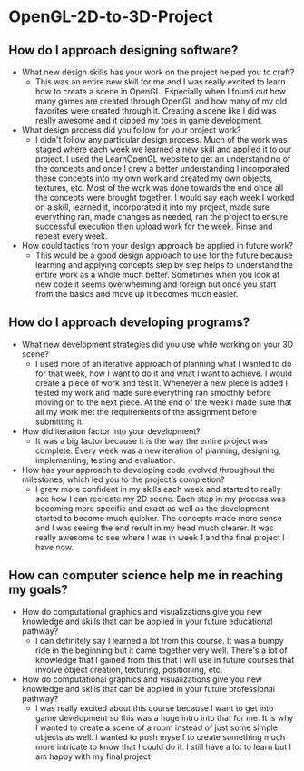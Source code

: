 # OpenGL-2D-to-3D-Project

## How do I approach designing software?
- What new design skills has your work on the project helped you to craft?
  - This was an entire new skill for me and I was really excited to learn how to create a scene in OpenGL. Especially when I found out how many games are created through OpenGL and how many of my old favorites were created through it. Creating a scene like I did was really awesome and it dipped my toes in game development.
- What design process did you follow for your project work?
  - I didn't follow any particular design process. Much of the work was staged where each week we learned a new skill and applied it to our project. I used the LearnOpenGL website to get an understanding of the concepts and once I grew a better understanding I incorporated these concepts into my own work and created my own objects, textures, etc. Most of the work was done towards the end once all the concepts were brought together. I would say each week I worked on a skill, learned it, incorporated it into my project, made sure everything ran, made changes as needed, ran the project to ensure successful execution then upload work for the week. Rinse and repeat every week.
- How could tactics from your design approach be applied in future work?
  - This would be a good design approach to use for the future because learning and applying concepts step by step helps to understand the entire work as a whole much better. Sometimes when you look at new code it seems overwhelming and foreign but once you start from the basics and move up it becomes much easier.

## How do I approach developing programs?
- What new development strategies did you use while working on your 3D scene? 
  - I used more of an iterative approach of planning what I wanted to do for that week, how I want to do it and what I want to achieve. I would create a piece of work and test it. Whenever a new piece is added I tested my work and made sure everything ran smoothly before moving on to the next piece. At the end of the week I made sure that all my work met the requirements of the assignment before submitting it.
- How did iteration factor into your development?
  - It was a big factor because it is the way the entire project was complete. Every week was a new iteration of planning, designing, implementing, testing and evaluation.
- How has your approach to developing code evolved throughout the milestones, which led you to the project’s completion?
  - I grew more confident in my skills each week and started to really see how I can recreate my 2D scene. Each step in my process was becoming more specific and exact as well as the development started to become much quicker. The concepts made more sense and I was seeing the end result in my head much clearer. It was really awesome to see where I was in week 1 and the final project I have now.

## How can computer science help me in reaching my goals?
- How do computational graphics and visualizations give you new knowledge and skills that can be applied in your future educational pathway?
  - I can definitely say I learned a lot from this course. It was a bumpy ride in the beginning but it came together very well. There's a lot of knowledge that I gained from this that I will use in future courses that involve object creation, texturing, positioning, etc.
- How do computational graphics and visualizations give you new knowledge and skills that can be applied in your future professional pathway?
  - I was really excited about this course because I want to get into game development so this was a huge intro into that for me. It is why I wanted to create a scene of a room instead of just some simple objects as well. I wanted to push myself to create something much more intricate to know that I could do it. I still have a lot to learn but I am happy with my final project. 
